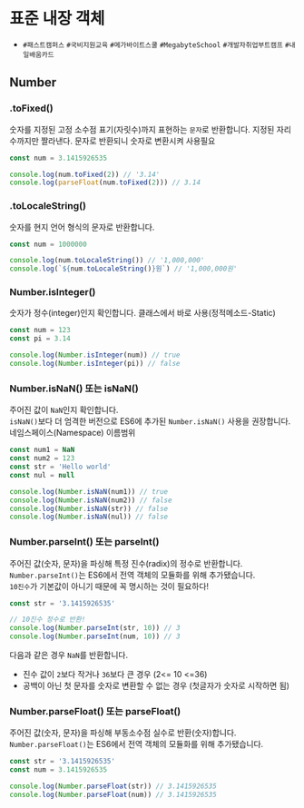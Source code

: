 # 표준 내장 객체

* `#패스트캠퍼스` `#국비지원교육` `#메가바이트스쿨` `#MegabyteSchool` `#개발자취업부트캠프` `#내일배움카드`

## Number

### .toFixed()

숫자를 지정된 고정 소수점 표기(자릿수)까지 표현하는 `문자`로 반환합니다.
지정된 자리수까지만 짤라낸다. 문자로 반환되니 숫자로 변환시켜 사용필요

```js
const num = 3.1415926535

console.log(num.toFixed(2)) // '3.14'
console.log(parseFloat(num.toFixed(2))) // 3.14
```

### .toLocaleString()

숫자를 현지 언어 형식의 문자로 반환합니다.

```js
const num = 1000000

console.log(num.toLocaleString()) // '1,000,000'
console.log(`${num.toLocaleString()}원`) // '1,000,000원'
```

### Number.isInteger()

숫자가 정수(integer)인지 확인합니다.
클래스에서 바로 사용(정적메소드-Static)

```js
const num = 123
const pi = 3.14

console.log(Number.isInteger(num)) // true
console.log(Number.isInteger(pi)) // false
```

### Number.isNaN() 또는 isNaN()

주어진 값이 `NaN`인지 확인합니다.  
`isNaN()`보다 더 엄격한 버전으로 ES6에 추가된 `Number.isNaN()` 사용을 권장합니다.
네임스페이스(Namespace) 이름범위

```js
const num1 = NaN
const num2 = 123
const str = 'Hello world'
const nul = null

console.log(Number.isNaN(num1)) // true
console.log(Number.isNaN(num2)) // false
console.log(Number.isNaN(str)) // false
console.log(Number.isNaN(nul)) // false
```

### Number.parseInt() 또는 parseInt()

주어진 값(숫자, 문자)을 파싱해 특정 진수(radix)의 정수로 반환합니다.  
`Number.parseInt()`는 ES6에서 전역 객체의 모듈화를 위해 추가됐습니다.  
`10진수`가 기본값이 아니기 때문에 꼭 명시하는 것이 필요하다!

```js
const str = '3.1415926535'

// 10진수 정수로 반환!
console.log(Number.parseInt(str, 10)) // 3
console.log(Number.parseInt(num, 10)) // 3
```

다음과 같은 경우 `NaN`를 반환합니다.

- 진수 값이 `2`보다 작거나 `36`보다 큰 경우 (2<= 10 <=36)
- 공백이 아닌 첫 문자를 숫자로 변환할 수 없는 경우 (첫글자가 숫자로 시작하면 됨)

### Number.parseFloat() 또는 parseFloat()

주어진 값(숫자, 문자)을 파싱해 부동소수점 실수로 반환(숫자)합니다.  
`Number.parseFloat()`는 ES6에서 전역 객체의 모듈화를 위해 추가됐습니다.  

```js
const str = '3.1415926535'
const num = 3.1415926535

console.log(Number.parseFloat(str)) // 3.1415926535
console.log(Number.parseFloat(num)) // 3.1415926535
```


